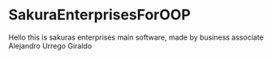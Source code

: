 # SakuraEnterprisesForOOP
Hello this is sakuras enterprises main software, made by business associate Alejandro Urrego Giraldo

